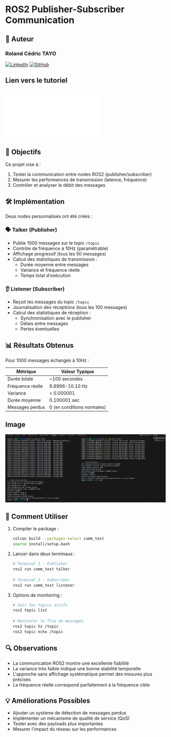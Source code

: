 # ROS2 Publisher-Subscriber Communication

## 📝 Auteur

### Roland Cédric TAYO

[![LinkedIn](https://img.shields.io/badge/LinkedIn-0077B5?style=for-the-badge&logo=linkedin&logoColor=white)](https://www.linkedin.com/in/rct/)
[![GitHub](https://img.shields.io/badge/GitHub-100000?style=for-the-badge&logo=github&logoColor=white)](https://github.com/rolln7drktayau/)

## Lien vers le tutoriel

![Tutoriel](tutorial.md)

## 📌 Objectifs

Ce projet vise à :

1. Tester la communication entre nodes ROS2 (publisher/subscriber)
2. Mesurer les performances de transmission (latence, fréquence)
3. Contrôler et analyser le débit des messages

## 🛠️ Implémentation

Deux nodes personnalisés ont été créés :

### 🗣️ Talker (Publisher)

- Publie 1000 messages sur le topic `/topic`
- Contrôle de fréquence à 10Hz (paramétrable)
- Affichage progressif (tous les 50 messages)
- Calcul des statistiques de transmission :
  - Durée moyenne entre messages
  - Variance et fréquence réelle
  - Temps total d'exécution

### 👂 Listener (Subscriber)

- Reçoit les messages du topic `/topic`
- Journalisation des réceptions (tous les 100 messages)
- Calcul des statistiques de réception :
  - Synchronisation avec le publisher
  - Délais entre messages
  - Pertes éventuelles

## 📊 Résultats Obtenus

Pour 1000 messages échangés à 10Hz :

| Métrique            | Valeur Typique      |
|---------------------|--------------------|
| Durée totale        | ~100 secondes      |
| Fréquence réelle    | 9.8996-10.10 Hz      |
| Variance            | < 0.000001         |
| Durée moyenne       | 0.100001 sec       |
| Messages perdus     | 0 (en conditions normales) |

## Image

![image](output/Essai_3.png)

## 🚀 Comment Utiliser

1. Compiler le package :

   ```bash
   colcon build --packages-select comm_test
   source install/setup.bash
   ```

2. Lancer dans deux terminaux :

   ```bash
   # Terminal 1 - Publisher
   ros2 run comm_test talker
   
   # Terminal 2 - Subscriber
   ros2 run comm_test listener
   ```

3. Options de monitoring :

   ```bash
   # Voir les topics actifs
   ros2 topic list
   
   # Monitorer le flux de messages
   ros2 topic hz /topic
   ros2 topic echo /topic
   ```

## 🔍 Observations

- La communication ROS2 montre une excellente fiabilité
- La variance très faible indique une bonne stabilité temporelle
- L'approche sans affichage systématique permet des mesures plus précises
- La fréquence réelle correspond parfaitement à la fréquence cible

## 💡 Améliorations Possibles

- Ajouter un système de détection de messages perdus
- Implémenter un mécanisme de qualité de service (QoS)
- Tester avec des payloads plus importantes
- Mesurer l'impact du réseau sur les performances
